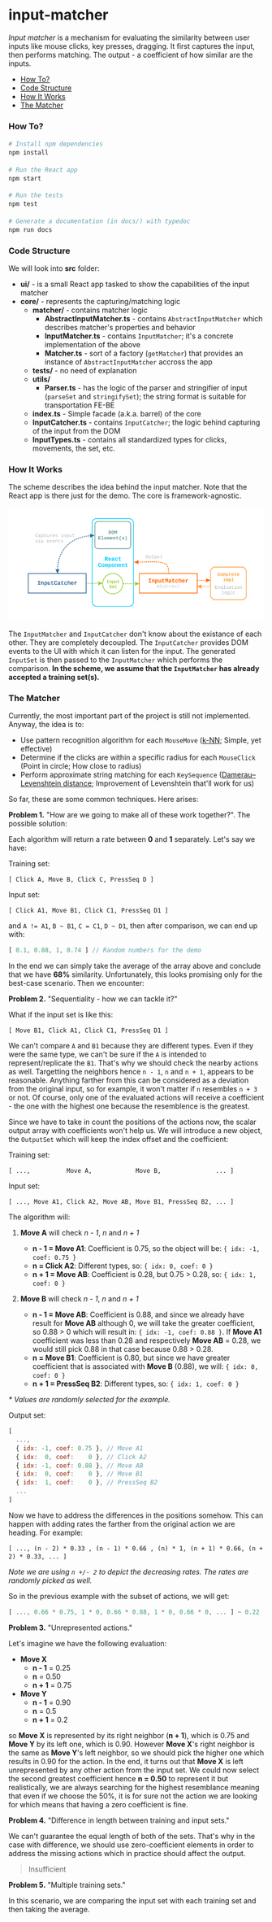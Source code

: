 # input-matcher

_Input matcher_ is a mechanism for evaluating the similarity between user inputs like mouse clicks, key presses, dragging. It first captures the input, then performs matching. The output - a coefficient of how similar are the inputs.

- [How To?](#how-to)
- [Code Structure](#code-structure)
- [How It Works](#how-it-works)
- [The Matcher](#the-matcher)

### How To?

```bash
# Install npm dependencies
npm install

# Run the React app
npm start

# Run the tests
npm test

# Generate a documentation (in docs/) with typedoc
npm run docs
```

### Code Structure

We will look into **src** folder:

- **ui/** - is a small React app tasked to show the capabilities of the input matcher
- **core/** - represents the capturing/matching logic
  - **matcher/** - contains matcher logic
    - **AbstractInputMatcher.ts** - contains `AbstractInputMatcher` which describes matcher's properties and behavior
    - **InputMatcher.ts** - contains `InputMatcher`; it's a concrete implementation of the above
    - **Matcher.ts** - sort of a factory (`getMatcher`) that provides an instance of `AbstractInputMatcher` accross the app
  - **tests/** - no need of explanation
  - **utils/**
    - **Parser.ts** - has the logic of the parser and stringifier of input (`parseSet` and `stringifySet`); the string format is suitable for transportation FE-BE
  - **index.ts** - Simple facade (a.k.a. barrel) of the core
  - **InputCatcher.ts** - contains `InputCatcher`; the logic behind capturing of the input from the DOM
  - **InputTypes.ts** - contains all standardized types for clicks, movements, the set, etc.

### How It Works

The scheme describes the idea behind the input matcher. Note that the React app is there just for the demo. The core is framework-agnostic.

![scheme](./misc/scheme.png)

The `InputMatcher` and `InputCatcher` don't know about the existance of each other. They are completely decoupled. The `InputCatcher` provides DOM events to the UI with which it can listen for the input. The generated `InputSet` is then passed to the `InputMatcher` which performs the comparison. **In the scheme, we assume that the `InputMatcher` has already accepted a training set(s).**

### The Matcher

Currently, the most important part of the project is still not implemented. Anyway, the idea is to:

- Use pattern recognition algorithm for each `MouseMove` ([k-NN](https://en.wikipedia.org/wiki/K-nearest_neighbors_algorithm); Simple, yet effective)
- Determine if the clicks are within a specific radius for each `MouseClick` (Point in circle; How close to radius)
- Perform approximate string matching for each `KeySequence` ([Damerau–Levenshtein distance](https://en.wikipedia.org/wiki/Damerau%E2%80%93Levenshtein_distance); Improvement of Levenshtein that'll work for us)

So far, these are some common techniques. Here arises:

**Problem 1.** "How are we going to make all of these work together?". The possible solution:

Each algorithm will return a rate between **0** and **1** separately. Let's say we have:

Training set:

```
[ Click A, Move B, Click C, PressSeq D ]
```

Input set:

```
[ Click A1, Move B1, Click C1, PressSeq D1 ]
```

and `A != A1`, `B ~ B1`, `C = C1`, `D ~ D1`, then after comparison, we can end up with:

```javascript
[ 0.1, 0.88, 1, 0.74 ] // Random numbers for the demo
```

In the end we can simply take the average of the array above and conclude that we have **68%** similarity. Unfortunately, this looks promising only for the best-case scenario. Then we encounter:

**Problem 2.** "Sequentiality - how we can tackle it?"

What if the input set is like this:

```
[ Move B1, Click A1, Click C1, PressSeq D1 ]
```

We can't compare `A` and `B1` because they are different types. Even if they were the same type, we can't be sure if the `A` is intended to represent/replicate the `B1`. That's why we should check the nearby actions as well. Targetting the neighbors hence `n - 1`, `n` and `n + 1`, appears to be reasonable. Anything farther from this can be considered as a deviation from the original input, so for example, it won't matter if `n` resembles `n + 3` or not. Of course, only one of the evaluated actions will receive a coefficient - the one with the highest one because the resemblence is the greatest.

Since we have to take in count the positions of the actions now, the scalar output array with coefficients won't help us. We will introduce a new object, the `OutputSet` which will keep the index offset and the coefficient:

Training set:

```
[ ...,          Move A,            Move B,               ... ]
```

Input set:

```
[ ..., Move A1, Click A2, Move AB, Move B1, PressSeq B2, ... ]
```

The algorithm will:

1. **Move A** will check _n - 1_, _n_ and _n + 1_
    - **n - 1 = Move A1**: Coefficient is 0.75, so the object will be: `{ idx: -1, coef: 0.75 }`
    - **n = Click A2**: Different types, so: `{ idx: 0, coef: 0 }`
    - **n + 1 = Move AB**: Coefficient is 0.28, but 0.75 > 0.28, so: `{ idx: 1, coef: 0 }`

2. **Move B** will check _n - 1_, _n_ and _n + 1_
    - **n - 1 = Move AB**: Coefficient is 0.88, and since we already have result for **Move AB** although 0, we will take the greater coefficient, so 0.88 > 0 which will result in: `{ idx: -1, coef: 0.88 }`. If **Move A1** coefficient was less than 0.28 and respectively **Move AB** = 0.28, we would still pick 0.88 in that case because 0.88 > 0.28.
    - **n = Move B1**: Coefficient is 0.80, but since we have greater coefficient that is associated with **Move B** (0.88), we will: `{ idx: 0, coef: 0 }`
    - **n + 1 = PressSeq B2**: Different types, so: `{ idx: 1, coef: 0 }`

_* Values are randomly selected for the example._

Output set:

```javascript
[
  ...,
  { idx: -1, coef: 0.75 }, // Move A1
  { idx:  0, coef:    0 }, // Click A2
  { idx: -1, coef: 0.88 }, // Move AB
  { idx:  0, coef:    0 }, // Move B1
  { idx:  1, coef:    0 }, // PressSeq B2
  ...
]
```

Now we have to address the differences in the positions somehow. This can happen with adding rates the farther from the original action we are heading. For example:

```
[ ..., (n - 2) * 0.33 , (n - 1) * 0.66 , (n) * 1, (n + 1) * 0.66, (n + 2) * 0.33, ... ]
```

_Note we are using `n +/- 2` to depict the decreasing rates. The rates are randomly picked as well._

So in the previous example with the subset of actions, we will get:

```javascript
[ ..., 0.66 * 0.75, 1 * 0, 0.66 * 0.88, 1 * 0, 0.66 * 0, ... ] ~ 0.22
```

**Problem 3.** "Unrepresented actions."

Let's imagine we have the following evaluation:

- **Move X**
  - **n - 1** = 0.25
  - **n** = 0.50
  - **n + 1** = 0.75
- **Move Y**
  - **n - 1** = 0.90
  - **n** = 0.5
  - **n + 1** = 0.2

so **Move X** is represented by its right neighbor (**n + 1**), which is 0.75 and **Move Y** by its left one, which is 0.90. However **Move X**'s right neighbor is the same as **Move Y**'s left neighbor, so we should pick the higher one which results in 0.90 for the action. In the end, it turns out that **Move X** is left unrepresented by any other action from the input set. We could now select the second greatest coefficient hence **n = 0.50** to represent it but realistically, we are always searching for the highest resemblance meaning that even if we choose the 50%, it is for sure not the action we are looking for which means that having a zero coefficient is fine.

**Problem 4.** "Difference in length between training and input sets."

We can't guarantee the equal length of both of the sets. That's why in the case with difference, we should use zero-coefficient elements in order to address the missing actions which in practice should affect the output.

> Insufficient

**Problem 5.** "Multiple training sets."

In this scenario, we are comparing the input set with each training set and then taking the average.
